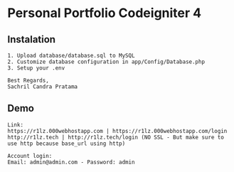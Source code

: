 # Personal Portfolio Codeigniter 4

## Instalation
    1. Upload database/database.sql to MySQL
    2. Customize database configuration in app/Config/Database.php
    3. Setup your .env 

    Best Regards,
    Sachril Candra Pratama

## Demo
    Link:
    https://r1lz.000webhostapp.com | https://r1lz.000webhostapp.com/login
    http://r1lz.tech | http://r1lz.tech/login (NO SSL - But make sure to use http because base_url using http) 

    Account login:
    Email: admin@admin.com - Password: admin 
